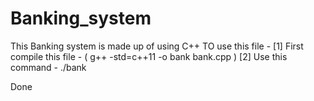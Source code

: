 # Banking_system

This Banking system is made up of using C++ 
TO use this file - 
  [1] First compile this file - ( g++ -std=c++11 -o bank bank.cpp )
  [2] Use this command - ./bank

 Done  
